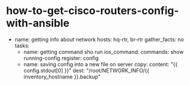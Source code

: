 # how-to-get-cisco-routers-config-with-ansible
 - name: getting info about network
   hosts: hq-rtr, br-rtr
   gather_facts: no
   tasks:
    - name: getting command sho run
      ios_command:
        commands: show running-config
      register: config
    - name: saving config into a new file on server
      copy:
        content: "{{ config.stdout[0] }}"
        dest: "/root/NETWORK_INFO/{{ inventory_hostname }}.backup"
      
